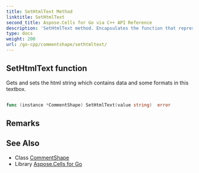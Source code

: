 ```yaml
---
title: SetHtmlText Method 
linktitle: SetHtmlText
second_title: Aspose.Cells for Go via C++ API Reference
description: 'SetHtmlText method. Encapsulates the function that represents sethtmltext in Go.'
type: docs
weight: 200
url: /go-cpp/commentshape/sethtmltext/
---
```


## SetHtmlText function

Gets and sets the html string which contains data and some formats in this textbox.

```go

func (instance *CommentShape) SetHtmlText(value string)  error

```

## Remarks


## See Also

* Class [CommentShape](../)
* Library [Aspose.Cells for Go](../../)
